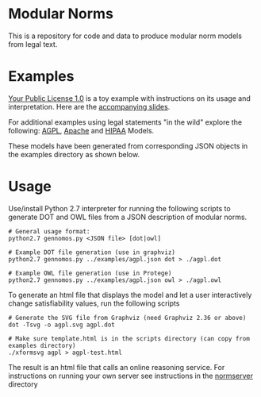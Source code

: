 # Modular Norms
This is a repository for code and data to produce modular norm models from legal text.

# Examples

[Your Public License 1.0](https://robinagandhi.github.io/modularnorms/examples/yourlicense-test.html) is a toy example with instructions on its usage and interpretation. Here are the [accompanying slides](./examples/tutorial-slides.pptx).

For additional examples using legal statements "in the wild" explore the following: [AGPL](https://robinagandhi.github.io/modularnorms/examples/agpl-test.html), [Apache](https://robinagandhi.github.io/modularnorms/examples/apache-test.html) and [HIPAA](https://robinagandhi.github.io/modularnorms/examples/hipaalite-test.html) Models.

These models have been generated from corresponding JSON objects in the examples directory as shown below.   

# Usage

Use/install Python 2.7 interpreter for running the following scripts to generate DOT and OWL files from a JSON description of modular norms.

```
# General usage format:
python2.7 gennomos.py <JSON file> [dot|owl]

# Example DOT file generation (use in graphviz)
python2.7 gennomos.py ../examples/agpl.json dot > ./agpl.dot

# Example OWL file generation (use in Protege)
python2.7 gennomos.py ../examples/agpl.json owl > ./agpl.owl

```

To generate an html file that displays the model and let a user interactively change satisfiability values, run the following scripts
```
# Generate the SVG file from Graphviz (need Graphviz 2.36 or above)
dot -Tsvg -o agpl.svg agpl.dot

# Make sure template.html is in the scripts directory (can copy from examples directory)
./xformsvg agpl > agpl-test.html
```
The result is an html file that calls an online reasoning service. For instructions on running your own server see instructions in the [normserver](https://github.com/robinagandhi/modularnorms/tree/master/normserver) directory
